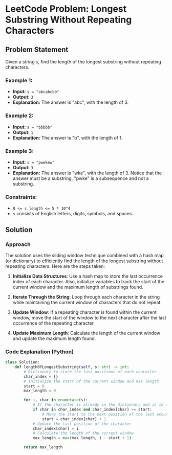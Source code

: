 # LeetCode Problem: Longest Substring Without Repeating Characters

## Problem Statement
Given a string `s`, find the length of the longest substring without repeating characters.

### Example 1:
- **Input:** `s = "abcabcbb"`
- **Output:** `3`
- **Explanation:** The answer is "abc", with the length of 3.

### Example 2:
- **Input:** `s = "bbbbb"`
- **Output:** `1`
- **Explanation:** The answer is "b", with the length of 1.

### Example 3:
- **Input:** `s = "pwwkew"`
- **Output:** `3`
- **Explanation:** The answer is "wke", with the length of 3. Notice that the answer must be a substring, "pwke" is a subsequence and not a substring.

### Constraints:
- `0 <= s.length <= 5 * 10^4`
- `s` consists of English letters, digits, symbols, and spaces.

## Solution

### Approach
The solution uses the sliding window technique combined with a hash map (or dictionary) to efficiently find the length of the longest substring without repeating characters. Here are the steps taken:

1. **Initialize Data Structures**: Use a hash map to store the last occurrence index of each character. Also, initialize variables to track the start of the current window and the maximum length of substrings found.

2. **Iterate Through the String**: Loop through each character in the string while maintaining the current window of characters that do not repeat.

3. **Update Window**: If a repeating character is found within the current window, move the start of the window to the next character after the last occurrence of the repeating character.

4. **Update Maximum Length**: Calculate the length of the current window and update the maximum length found.

### Code Explanation (Python)

```python
class Solution:
    def lengthOfLongestSubstring(self, s: str) -> int:
        # Dictionary to store the last positions of each character
        char_index = {}
        # Initialize the start of the current window and max length
        start = 0
        max_length = 0

        for i, char in enumerate(s):
            # If the character is already in the dictionary and is in the current window
            if char in char_index and char_index[char] >= start:
                # Move the start to the next position of the last occurrence
                start = char_index[char] + 1
            # Update the last position of the character
            char_index[char] = i
            # Calculate the length of the current window
            max_length = max(max_length, i - start + 1)

        return max_length
